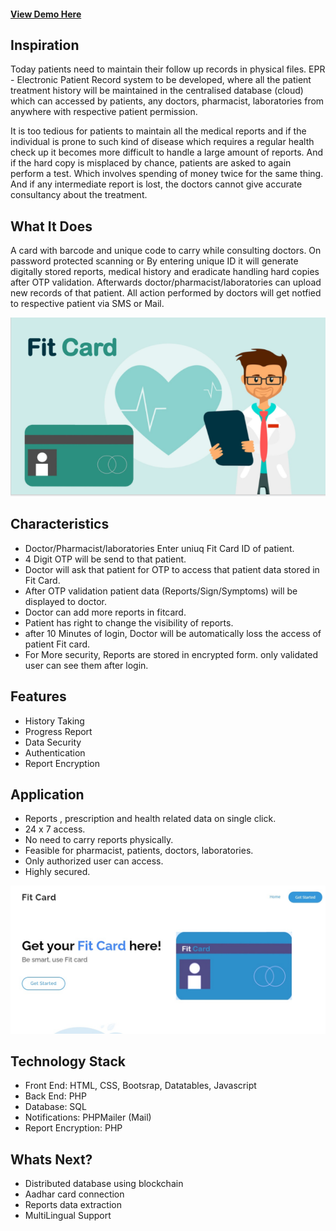 #### [View Demo Here](https://www.youtube.com/watch?v=dV248H0QHig) <br>
## Inspiration
Today patients need to maintain their follow up records in physical files. EPR - Electronic Patient Record system to be developed, where all the patient treatment history will be maintained in the centralised database (cloud) which can accessed by patients, any doctors, pharmacist, laboratories from anywhere with respective patient permission.

It is too tedious for patients to maintain all the medical reports and if the individual is prone to such kind of disease which requires a regular health check up it becomes more difficult to handle a large amount of reports. And if the hard copy is misplaced by chance, patients are asked to again perform a test. Which involves spending of money twice for the same thing. And if any intermediate report is lost, the doctors cannot give accurate consultancy about the treatment.

## What It Does
A card with barcode and unique code to carry while consulting doctors. On password protected scanning or By entering unique ID it will generate digitally stored reports, medical history and eradicate handling hard copies after OTP validation. Afterwards doctor/pharmacist/laboratories can upload new records of that patient.
All action performed by doctors will get notfied to respective patient via SMS or Mail.

![home](https://github.com/Ketan2010/Fit-Card/blob/main/assets/img/fithome.png?raw=true) <br>


## Characteristics
* Doctor/Pharmacist/laboratories Enter uniuq Fit Card ID of patient.
* 4 Digit OTP will be send to that patient.
* Doctor will ask that patient for OTP to access that patient data stored in Fit Card.
* After OTP validation patient data (Reports/Sign/Symptoms) will be displayed to doctor.
* Doctor can add more reports in fitcard.
* Patient has right to change the visibility of reports.
* after 10 Minutes of login, Doctor will be automatically loss the access of patient Fit card.
* For More security, Reports are stored in encrypted form. only validated user can see them after login.

## Features
* History Taking
* Progress Report
* Data Security
* Authentication
* Report Encryption

## Application
* Reports , prescription and health related data on single click.
* 24 x 7 access.
* No need to carry reports physically.
* Feasible for pharmacist, patients, doctors, laboratories.
* Only authorized user can access.
* Highly secured.

![home](https://github.com/Ketan2010/Fit-Card/blob/main/assets/img/fitme.jpeg?raw=true) <br>

## Technology Stack
* Front End: HTML, CSS, Bootsrap, Datatables, Javascript
* Back End: PHP
* Database: SQL 
* Notifications: PHPMailer (Mail)
* Report Encryption: PHP
 
## Whats Next?
* Distributed database using blockchain
* Aadhar card connection
* Reports data extraction
* MultiLingual Support

